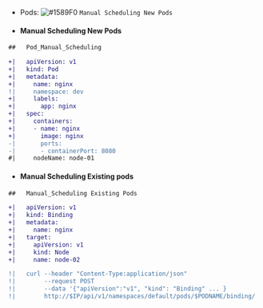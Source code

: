
- Pods:
![#1589F0](https://via.placeholder.com/15/1589F0/000000?text=+) `Manual Scheduling New Pods`
- ####   Manual Scheduling New Pods
```diff
##   Pod_Manual_Scheduling

+|   apiVersion: v1
+|   kind: Pod
+|   metadata:
+|     name: nginx
!|     namespace: dev
+|     labels:
+|       app: nginx
+|   spec:
+|     containers:
+|     - name: nginx
+|       image: nginx
-|       ports:
-|       - containerPort: 8080  
#|     nodeName: node-01

```

- #### Manual Scheduling Existing pods
```diff
##   Manual_Scheduling Existing Pods

+|   apiVersion: v1
+|   kind: Binding
+|   metadata:
+|     name: nginx
+|   target:
+|     apiVersion: v1
+|     kind: Node
+|     name: node-02

!|   curl --header "Content-Type:application/json" 
!|        --request POST 
!|        --data '{"apiVersion":"v1", "kind": "Binding" ... }
!|        http://$IP/api/v1/namespaces/default/pods/$PODNAME/binding/

```
